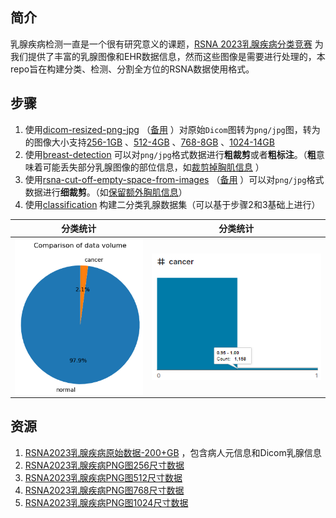 ## 简介

乳腺疾病检测一直是一个很有研究意义的课题，[RSNA 2023乳腺疾病分类竞赛](https://www.kaggle.com/competitions/rsna-breast-cancer-detection) 为我们提供了丰富的乳腺图像和EHR数据信息，然而这些图像是需要进行处理的，本repo旨在构建分类、检测、分割全方位的RSNA数据使用格式。

## 步骤

1. 使用[dicom-resized-png-jpg](https://www.kaggle.com/code/theoviel/dicom-resized-png-jpg) （[备用](https://github.com/mpu-tt/rsna-breast-dataset/blob/main/code/1-dicom-resized-png-jpg.ipynb) ）对原始`Dicom`图转为`png/jpg`图，转为的图像大小支持[256-1GB](https://www.kaggle.com/datasets/theoviel/rsna-breast-cancer-256-pngs) 、[512-4GB](https://www.kaggle.com/datasets/theoviel/rsna-breast-cancer-512-pngs) 、[768-8GB](https://www.kaggle.com/datasets/theoviel/rsna-breast-cancer-768-pngs) 、[1024-14GB](https://www.kaggle.com/datasets/theoviel/rsna-breast-cancer-1024-pngs) 
2. 使用[breast-detection](https://github.com/mpu-tt/breast-detection) 可以对`png/jpg`格式数据进行**粗裁剪**或者**粗标注**。（**粗**意味着可能丢失部分乳腺图像的部位信息，如[裁剪掉胸肌信息](https://github.com/mpu-tt/breast-detection/raw/main/images/train_epoch_vis.jpg) ）
3. 使用[rsna-cut-off-empty-space-from-images](https://www.kaggle.com/code/vslaykovsky/rsna-cut-off-empty-space-from-images) （[备用](https://github.com/mpu-tt/rsna-breast-dataset/blob/main/code/2-rsna-cut-off-empty-space-from-images.ipynb) ）可以对`png/jpg`格式数据进行**细裁剪**。（如[保留额外胸肌信息](./images/cut_of_empty.png)）
4. 使用[classification](https://github.com/mpu-tt/rsna-breast-dataset/blob/main/code/3-classification.ipynb) 构建二分类乳腺数据集（可以基于步骤2和3基础上进行）

|分类统计|分类统计|
|:-:|:-:|
|<img src="./images/normal_cancer.png" width = "300" align=center />|<img src="./images/cancer_count.png" width = "400" align=center />|

## 资源

1. [RSNA2023乳腺疾病原始数据-200+GB](https://www.kaggle.com/competitions/rsna-breast-cancer-detection/data) ，包含病人元信息和Dicom乳腺信息
2. [RSNA2023乳腺疾病PNG图256尺寸数据](https://www.kaggle.com/datasets/theoviel/rsna-breast-cancer-256-pngs) 
3. [RSNA2023乳腺疾病PNG图512尺寸数据](https://www.kaggle.com/datasets/theoviel/rsna-breast-cancer-512-pngs) 
4. [RSNA2023乳腺疾病PNG图768尺寸数据](https://www.kaggle.com/datasets/theoviel/rsna-breast-cancer-768-pngs) 
5. [RSNA2023乳腺疾病PNG图1024尺寸数据](https://www.kaggle.com/datasets/theoviel/rsna-breast-cancer-1024-pngs)
